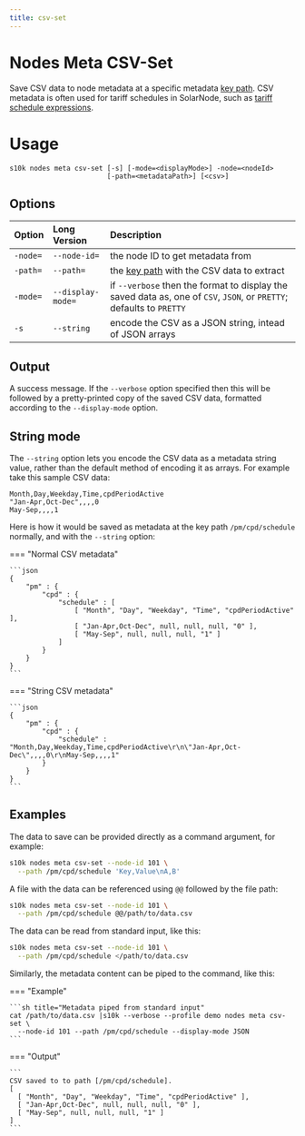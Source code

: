 ```yaml
---
title: csv-set
---
```

# Nodes Meta CSV-Set

Save CSV data to node metadata at a specific metadata [key path][metadata-key-path]. CSV metadata
is often used for tariff schedules in SolarNode, such as [tariff schedule expressions][tariff-expr].

# Usage

```
s10k nodes meta csv-set [-s] [-mode=<displayMode>] -node=<nodeId>
                        [-path=<metadataPath>] [<csv>]
```

## Options

<div markdown="1" class="options-explicit-col-widths">

| Option | Long Version | Description |
|:-------|:-------------|:------------|
| `-node=` | `--node-id=` | the node ID to get metadata from |
| `-path=` | `--path=` | the [key path][metadata-key-path] with the CSV data to extract |
| `-mode=` | `--display-mode=` | if `--verbose` then the format to display the saved data as, one of `CSV`, `JSON`, or `PRETTY`; defaults to `PRETTY` |
| `-s` | `--string` | encode the CSV as a JSON string, intead of JSON arrays |

</div>

## Output

A success message. If the `--verbose` option specified then this will be followed by a
pretty-printed copy of the saved CSV data, formatted according to the `--display-mode` option.

## String mode

The `--string` option lets you encode the CSV data as a metadata string value, rather than
the default method of encoding it as arrays. For example take this sample CSV data:

```csv
Month,Day,Weekday,Time,cpdPeriodActive
"Jan-Apr,Oct-Dec",,,,0
May-Sep,,,,1
```

Here is how it would be saved as metadata at the key path `/pm/cpd/schedule` normally, and with the
`--string` option:

=== "Normal CSV metadata"

	```json
	{
		"pm" : {
			"cpd" : {
      			"schedule" : [
					[ "Month", "Day", "Weekday", "Time", "cpdPeriodActive" ],
					[ "Jan-Apr,Oct-Dec", null, null, null, "0" ],
					[ "May-Sep", null, null, null, "1" ]
				]
			}
		}
	}
	```

=== "String CSV metadata"

	```json
	{
		"pm" : {
			"cpd" : {
				"schedule" : "Month,Day,Weekday,Time,cpdPeriodActive\r\n\"Jan-Apr,Oct-Dec\",,,,0\r\nMay-Sep,,,,1"
			}
		}
	}
	```

## Examples

The data to save can be provided directly as a command argument, for example:

```sh title="CSV as command argument"
s10k nodes meta csv-set --node-id 101 \
  --path /pm/cpd/schedule 'Key,Value\nA,B'
```

A file with the data can be referenced using `@@` followed by the file path:

```sh title="CSV as a file"
s10k nodes meta csv-set --node-id 101 \
  --path /pm/cpd/schedule @@/path/to/data.csv
```

The data can be read from standard input, like this:

```sh title="CSV read from standard input"
s10k nodes meta csv-set --node-id 101 \
  --path /pm/cpd/schedule </path/to/data.csv
```

Similarly, the metadata content can be piped to the command, like this:

=== "Example"

	```sh title="Metadata piped from standard input"
	cat /path/to/data.csv |s10k --verbose --profile demo nodes meta csv-set \
	  --node-id 101 --path /pm/cpd/schedule --display-mode JSON
	```

=== "Output"

	```
	CSV saved to to path [/pm/cpd/schedule].
	[
	  [ "Month", "Day", "Weekday", "Time", "cpdPeriodActive" ],
	  [ "Jan-Apr,Oct-Dec", null, null, null, "0" ],
	  [ "May-Sep", null, null, null, "1" ]
	]
	```

[metadata-key-path]: https://github.com/SolarNetwork/solarnetwork/wiki/SolarNet-API-global-objects#metadata-filter-key-paths
[tariff-expr]: https://solarnetwork.github.io/solarnode-handbook/users/expressions/#tariff-schedule-functions
